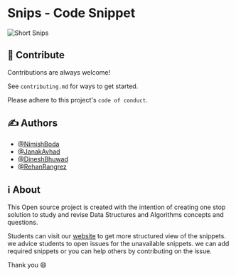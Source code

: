 
# Snips - Code Snippet

![Short Snips](https://user-images.githubusercontent.com/80969920/189299497-0de3c85e-8e06-4b7e-a82b-8267e3735373.png)



## 🤝 Contribute

Contributions are always welcome!

See `contributing.md` for ways to get started.

Please adhere to this project's `code of conduct`.


## ✍️ Authors

- [@NimishBoda](https://github.com/nimish07-ai)
- [@JanakAvhad](https://github.com/janak27)
- [@DineshBhuwad](https://github.com/DineshBhuwad)
- [@RehanRangrez](https://github.com/RehanRangrez)



## ℹ️ About 

This Open source project is created with the intention of creating one stop solution to study and revise Data Structures and Algorithms concepts and questions.


Students can visit our [website](https://short-snips.github.io/Snips_contribution/) to get more structured view of the snippets. we advice students to open issues for the unavailable snippets. 
we can add required snippets or you can help others by contributing on the issue.

Thank you 😄
